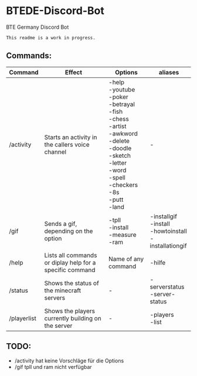 # BTEDE-Discord-Bot

BTE Germany Discord Bot

`This readme is a work in progress.`

## Commands:


| Command     | Effect                                                   | Options                                                                                                                                                                                                  | aliases                                                         |
| ----------- | -------------------------------------------------------- | -------------------------------------------------------------------------------------------------------------------------------------------------------------------------------------------------------- | --------------------------------------------------------------- |
| /activity   | Starts an activity in the callers voice channel          | -help<br/>-youtube<br/>-poker<br/>-betrayal<br/>-fish<br/>-chess<br/>-artist<br/>-awkword<br/>-delete<br/>-doodle<br/>-sketch<br/>-letter<br/>-word<br/>-spell<br/>-checkers<br/>-8s<br/>-putt<br/>-land | -                                                               |
| /gif        | Sends a gif, depending on the option                     | -tpll<br />-install<br />-measure<br />-ram                                                                                                                                                              | -installgif<br/>-install<br/>-howtoinstall<br/>-installationgif |
| /help       | Lists all commands or diplay help for a specific command | Name of any command                                                                                                                                                                                      | -hilfe                                                          |
| /status     | Shows the status of the minecraft servers                | -                                                                                                                                                                                                        | -serverstatus<br/>-server-status                                |
| /playerlist | Shows the players currently building on the server       | -                                                                                                                                                                                                        | -players<br/>-list                                              |

## TODO:

* /activity hat keine Vorschläge für die Options
* /gif tpll und ram nicht verfügbar
